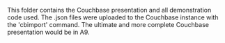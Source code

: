 This folder contains the Couchbase presentation and all demonstration code used. The .json files were uploaded to the Couchbase instance with the 'cbimport' command. The ultimate and more complete Couchbase presentation would be in A9.
